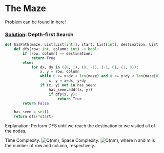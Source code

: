 # The Maze

Problem can be found in [here](https://leetcode.com/problems/the-maze/)!

### [Solution](/Depth-first%20Search/490-TheMaze/solution.py): Depth-first Search

```python
def hasPath(maze: List[List[int]], start: List[int], destination: List[int]) -> bool:
    def dfs(row: int, column: int) -> bool:
        if [row, column] == destination:
            return True
        else:
            for dx, dy in ((0, 1), (0, -1), (-1, 0), (1, 0)):
                x, y = row, column
                while 0 <= x+dx < len(maze) and 0 <= y+dy < len(maze[0]) and not maze[x+dx][y+dy]:
                    x, y = x+dx, y+dy
                if (x, y) not in has_seen:
                    has_seen.add((x, y))
                    if dfs(x, y):
                        return True
        return False

    has_seen = set()
    return dfs(*start)
```

Explanation: Perform DFS until we reach the destination or we visited all of the nodes.

Time Complexity: ![O(nm)](<https://latex.codecogs.com/svg.image?\inline&space;O(nm)>), Space Complexity: ![O(nm)](<https://latex.codecogs.com/svg.image?\inline&space;O(nm)>), where n and m is the number of row and column, respectively.
